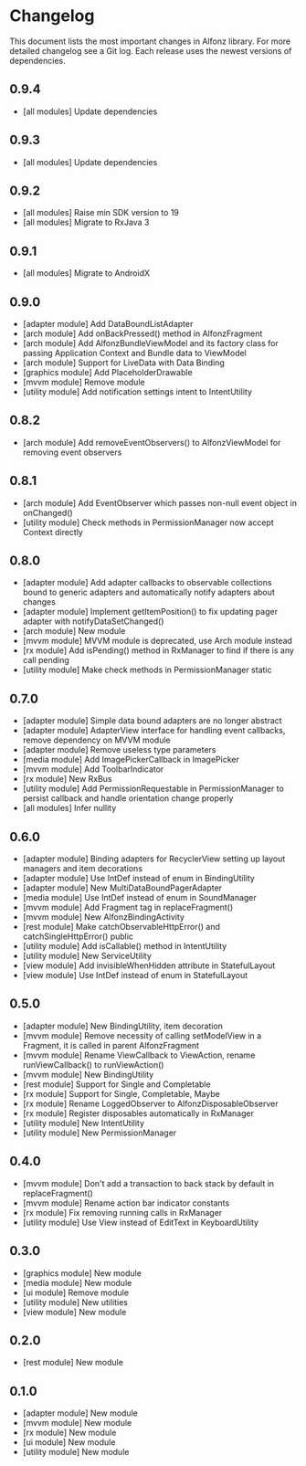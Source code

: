 Changelog
=========

This document lists the most important changes in Alfonz library. For more detailed changelog see a Git log.
Each release uses the newest versions of dependencies.


0.9.4
-----

* [all modules] Update dependencies


0.9.3
-----

* [all modules] Update dependencies


0.9.2
-----

* [all modules] Raise min SDK version to 19
* [all modules] Migrate to RxJava 3


0.9.1
-----

* [all modules] Migrate to AndroidX


0.9.0
-----

* [adapter module] Add DataBoundListAdapter
* [arch module] Add onBackPressed() method in AlfonzFragment
* [arch module] Add AlfonzBundleViewModel and its factory class for passing Application Context and Bundle data to ViewModel
* [arch module] Support for LiveData with Data Binding
* [graphics module] Add PlaceholderDrawable
* [mvvm module] Remove module
* [utility module] Add notification settings intent to IntentUtility


0.8.2
-----

* [arch module] Add removeEventObservers() to AlfonzViewModel for removing event observers


0.8.1
-----

* [arch module] Add EventObserver which passes non-null event object in onChanged()
* [utility module] Check methods in PermissionManager now accept Context directly


0.8.0
-----

* [adapter module] Add adapter callbacks to observable collections bound to generic adapters and automatically notify adapters about changes
* [adapter module] Implement getItemPosition() to fix updating pager adapter with notifyDataSetChanged()
* [arch module] New module
* [mvvm module] MVVM module is deprecated, use Arch module instead
* [rx module] Add isPending() method in RxManager to find if there is any call pending
* [utility module] Make check methods in PermissionManager static


0.7.0
-----

* [adapter module] Simple data bound adapters are no longer abstract
* [adapter module] AdapterView interface for handling event callbacks, remove dependency on MVVM module
* [adapter module] Remove useless type parameters
* [media module] Add ImagePickerCallback in ImagePicker
* [mvvm module] Add ToolbarIndicator
* [rx module] New RxBus
* [utility module] Add PermissionRequestable in PermissionManager to persist callback and handle orientation change properly
* [all modules] Infer nullity


0.6.0
-----

* [adapter module] Binding adapters for RecyclerView setting up layout managers and item decorations
* [adapter module] Use IntDef instead of enum in BindingUtility
* [adapter module] New MultiDataBoundPagerAdapter
* [media module] Use IntDef instead of enum in SoundManager
* [mvvm module] Add Fragment tag in replaceFragment()
* [mvvm module] New AlfonzBindingActivity
* [rest module] Make catchObservableHttpError() and catchSingleHttpError() public
* [utility module] Add isCallable() method in IntentUtility
* [utility module] New ServiceUtility
* [view module] Add invisibleWhenHidden attribute in StatefulLayout
* [view module] Use IntDef instead of enum in StatefulLayout


0.5.0
-----

* [adapter module] New BindingUtility, item decoration
* [mvvm module] Remove necessity of calling setModelView in a Fragment, it is called in parent AlfonzFragment
* [mvvm module] Rename ViewCallback to ViewAction, rename runViewCallback() to runViewAction()
* [mvvm module] New BindingUtility
* [rest module] Support for Single and Completable
* [rx module] Support for Single, Completable, Maybe
* [rx module] Rename LoggedObserver to AlfonzDisposableObserver
* [rx module] Register disposables automatically in RxManager
* [utility module] New IntentUtility
* [utility module] New PermissionManager


0.4.0
-----

* [mvvm module] Don't add a transaction to back stack by default in replaceFragment()
* [mvvm module] Rename action bar indicator constants
* [rx module] Fix removing running calls in RxManager
* [utility module] Use View instead of EditText in KeyboardUtility


0.3.0
-----

* [graphics module] New module
* [media module] New module
* [ui module] Remove module
* [utility module] New utilities
* [view module] New module


0.2.0
-----

* [rest module] New module


0.1.0
-----

* [adapter module] New module
* [mvvm module] New module
* [rx module] New module
* [ui module] New module
* [utility module] New module
